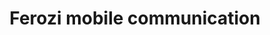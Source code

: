 ---
title: "Ferozi mobile communication"
url: /karachi/ferozi-mobile-communication/
shop: mobile phone
---
